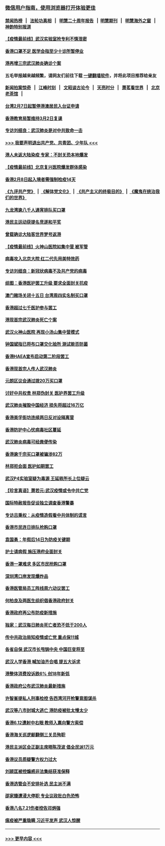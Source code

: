 ### [微信用户指南，使用浏览器打开体验更佳](https://github.com/gfw-breaker/banned-news1/blob/master/indexes/wechat-guide.md?t=0)
#### [禁闻热榜](热点新闻.md?t=0)  &nbsp;&nbsp;|&nbsp;&nbsp; [法轮功真相](https://github.com/gfw-breaker/truth/blob/master/README.md?t=0) &nbsp;&nbsp;|&nbsp;&nbsp; [明慧二十周年报告](https://github.com/gfw-breaker/mh-reports/blob/master/README.md?t=0) &nbsp;&nbsp;|&nbsp;&nbsp;[明慧期刊](https://github.com/gfw-breaker/mh-qikan) &nbsp;&nbsp;|&nbsp;&nbsp; [明慧海外之窗](https://github.com/gfw-breaker/mh-news/blob/master/README.md?t=0) &nbsp;&nbsp;|&nbsp;&nbsp; [神韵特别报道](https://github.com/gfw-breaker/mh-news/blob/master/shenyun.md?t=0)
#### [【疫情最前线】武汉实验室抢专利不慎泄密](../pages/nsc415/n11850310.md?t=02080111) 
#### [香港口罩不足 医学会指至少十诊所暂停业](../pages/nsc415/n11850301.md?t=02080111) 
#### [港再增三宗武汉肺炎确诊个案](../pages/nsc415/n11850328.md?t=02080111) 
#### 五毛举报越来越频繁，请网友们前往下载 [一键翻墙软件](https://github.com/gfw-breaker/ssr-accounts)，并将此项目推荐给亲友
#### [新闻拍案惊奇](https://github.com/gfw-breaker/banned-news1/blob/master/pages/link4.md) &nbsp;&nbsp;|&nbsp;&nbsp; [江峰时刻](https://github.com/gfw-breaker/banned-news1/blob/master/pages/link4.md) &nbsp;&nbsp;|&nbsp;&nbsp; [文昭谈古论今](https://github.com/gfw-breaker/banned-news1/blob/master/pages/link4.md) &nbsp;&nbsp;|&nbsp;&nbsp; [天亮时分](https://github.com/gfw-breaker/banned-news1/blob/master/pages/link4.md) &nbsp;&nbsp;|&nbsp;&nbsp; [萧茗看世界](https://github.com/gfw-breaker/banned-news1/blob/master/pages/link4.md) &nbsp;&nbsp;|&nbsp;&nbsp; [北京老茶馆](https://github.com/gfw-breaker/banned-news1/blob/master/pages/link4.md) &nbsp;&nbsp;|&nbsp;&nbsp; 
#### [台湾2月7日起暂停港澳居民入台证申请](../pages/nsc415/n11850304.md?t=02080111) 
#### [香港教育局暂维持3月2日复课](../pages/nsc415/n11850260.md?t=02080111) 
#### [专访刘细良：武汉肺炎是对中共致命一击](../pages/nsc415/n11849934.md?t=02080111) 
#### [>>> 我要声明退出共产党、共青团、少年队 <<<](https://github.com/begood0513/goodnews/blob/master/quit/letter.md) 
#### [港人未返大陆染疫 专家：不封关恐本地爆发](../pages/nsc415/n11848021.md?t=02080111) 
#### [【疫情最前线】北京复兴医院爆发群体感染](../pages/nsc415/n11847626.md?t=02080111) 
#### [香港2月8日起入境者需强制检疫14天](../pages/nsc415/n11847658.md?t=02080111) 
#### [《九评共产党》](https://github.com/begood0513/9ping.md/blob/master/README.md) &nbsp;|&nbsp; [《解体党文化》](../../../../jtdwh.md/blob/master/README.md)  &nbsp;|&nbsp; [《共产主义的终极目的》](../../../../gczydzjmd.md/blob/master/README.md) &nbsp;|&nbsp; [《魔鬼在统治我们的世界》](../../../../mgztzwmdsj.md/blob/master/README.md) 
#### [九龙湾逾八千人通宵排队买口罩](../pages/nsc415/n11847647.md?t=02080111) 
#### [港民主运动获提名竞逐和平奖](../pages/nsc415/n11847633.md?t=02080111) 
#### [曾载确诊大陆客世界梦号返港](../pages/nsc415/n11847608.md?t=02080111) 
#### [【疫情最前线】火神山医院如集中营 被军管](../pages/nsc415/n11847524.md?t=02080111) 
#### [病毒攻入北京大院 红二代先用美特效药](../pages/nsc415/n11847427.md?t=02080111) 
#### [专访刘细良：新冠状病毒不及共产党的病毒](../pages/nsc415/n11847164.md?t=02080111) 
#### [组图：香港医护罢工升级 要求全面封关抗疫](../pages/nsc415/n11844107.md?t=02080111) 
#### [澳门赌场关闭十五日 台湾周四实名制买口罩](../pages/nsc415/n11845083.md?t=02080111) 
#### [香港超过七千医护参与罢工](../pages/nsc415/n11845051.md?t=02080111) 
#### [港现首宗武汉肺炎死亡个案](../pages/nsc415/n11844998.md?t=02080111) 
#### [武汉火神山医院 再现小汤山集中营模式](../pages/nsc415/n11844763.md?t=02080111) 
#### [钟国斌指已将布口罩交化验所 测试能否防菌](../pages/nsc415/n11842783.md?t=02080111) 
#### [香港HAEA宣布启动第二阶段罢工](../pages/nsc415/n11842723.md?t=02080111) 
#### [香港现首宗人传人武汉肺炎](../pages/nsc415/n11842766.md?t=02080111) 
#### [元朗区议会通过拨20万买口罩](../pages/nsc415/n11842754.md?t=02080111) 
#### [讨好中共权贵 林郑伪封关 医护界罢工升级](../pages/nsc415/n11842359.md?t=02080111) 
#### [武汉肺炎摧毁中国经济 损失将超过16万亿](../pages/nsc415/n11839723.md?t=02080111) 
#### [香港美孚街坊连续两日反对设隔离营](../pages/nsc415/n11839962.md?t=02080111) 
#### [香港防护中心忧病毒社区蔓延](../pages/nsc415/n11839933.md?t=02080111) 
#### [武汉肺炎病毒可经粪便传染](../pages/nsc415/n11839939.md?t=02080111) 
#### [香港逾千宗买口罩被骗涉82万](../pages/nsc415/n11839914.md?t=02080111) 
#### [林郑拒会面 医护如期罢工](../pages/nsc415/n11839892.md?t=02080111) 
#### [武汉P4实验室疑为毒源 王延轶所长上位疑云](../pages/nsc415/n11835543.md?t=02080111) 
#### [【珍言真语】萧若元:武汉疫情或令中共亡党](../pages/nsc415/n11829394.md?t=02080111) 
#### [国际特赦报告促设独立调查香港警暴](../pages/nsc415/n11833845.md?t=02080111) 
#### [专访吕秉权：从疫情造假看中共体制的谎言](../pages/nsc415/n11833813.md?t=02080111) 
#### [香港市民连日排队抢购口罩](../pages/nsc415/n11833794.md?t=02080111) 
#### [袁国勇：年假后14日为防疫关键期](../pages/nsc415/n11831088.md?t=02080111) 
#### [护士请病假 施压港府全面封关](../pages/nsc415/n11831030.md?t=02080111) 
#### [香港一罩难求 多区市民抢购口罩](../pages/nsc415/n11831002.md?t=02080111) 
#### [深圳湾口岸发现爆炸品](../pages/nsc415/n11828802.md?t=02080111) 
#### [香港医管局员工阵线周六动议罢工](../pages/nsc415/n11828762.md?t=02080111) 
#### [何柏良及两医生组织倡香港政府封关](../pages/nsc415/n11828749.md?t=02080111) 
#### [香港政府再公布防疫新措施](../pages/nsc415/n11828716.md?t=02080111) 
#### [独家：武汉每日肺炎死亡者恐不低于200人](../pages/nsc415/n11828240.md?t=02080111) 
#### [传中共政治局知疫情或亡党 重点保11城](../pages/nsc415/n11828145.md?t=02080111) 
#### [各省自保 武汉市长甩锅中央 中国巨变将至](../pages/nsc415/n11828021.md?t=02080111) 
#### [武汉人学香港 喊加油齐合唱 提五大诉求](../pages/nsc415/n11827046.md?t=02080111) 
#### [港整体消费投诉跌6% 创18年新低](../pages/nsc415/n11817280.md?t=02080111) 
#### [香港政府公布武汉肺炎最新措施](../pages/nsc415/n11817152.md?t=02080111) 
#### [许智峯提私人刑事检控 告西湾河开枪警意图谋杀](../pages/nsc415/n11817132.md?t=02080111) 
#### [武汉等八市封城大逃亡 港防疫被批太慢太少](../pages/nsc415/n11817058.md?t=02080111) 
#### [香港6.12遭射中右眼 教师入禀向警方索偿](../pages/nsc415/n11814678.md?t=02080111) 
#### [香港海关巡逻艇翻侧三关员殉职](../pages/nsc415/n11814604.md?t=02080111) 
#### [港民主派区会正副主席晤陈茂波 倡全民派1万元](../pages/nsc415/n11814582.md?t=02080111) 
#### [香港议员质疑警方权力过大](../pages/nsc415/n11814560.md?t=02080111) 
#### [刘颕匡被控煽惑非法集结获准保释](../pages/nsc415/n11811727.md?t=02080111) 
#### [香港选管会不安排补选 民主派不满](../pages/nsc415/n11811691.md?t=02080111) 
#### [邵家臻遭浸大停职 专业议政批白色恐怖](../pages/nsc415/n11811670.md?t=02080111) 
#### [香港八名7.21伤者控告邓炳强](../pages/nsc415/n11811623.md?t=02080111) 
#### [瘟疫被严重隐瞒 习近平发声 武汉人惊醒](../pages/nsc415/n11811186.md?t=02080111) 

----
#### [ >>> 更早内容 <<< ](../indexes/nsc415-earlier.md)
